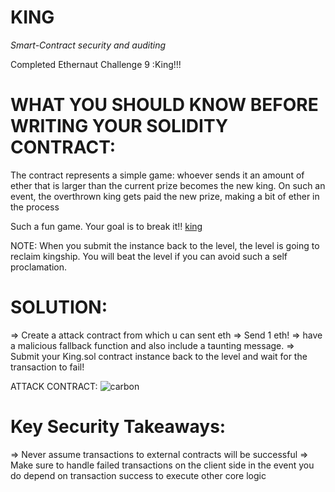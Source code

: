 # KING

*Smart-Contract security and auditing* 


Completed Ethernaut Challenge 9 :King!!!


# WHAT YOU SHOULD KNOW BEFORE WRITING YOUR SOLIDITY CONTRACT:

The contract represents a  simple game: whoever sends it an amount of ether that is larger than the current prize becomes the new king. On such an event, the overthrown king gets paid the new prize, making a bit of ether in the process

Such a fun game. Your goal is to break it!!
[king](https://user-images.githubusercontent.com/79459872/187062594-b3b9fa40-1fae-4b6f-bcb0-51f9f1fbb204.png)


NOTE: When you submit the instance back to the level, the level is going to reclaim kingship. You will beat the level if you can avoid such a self proclamation.

# SOLUTION:
=> Create a attack contract from which u can sent eth
=> Send 1 eth!
=> have a malicious fallback function and also include a taunting message.
=> Submit your King.sol contract instance back to the level and wait for the transaction to fail!

ATTACK CONTRACT:
![carbon](https://user-images.githubusercontent.com/79459872/187062620-329fe7ba-739e-4343-8268-9fdbf5ec1583.png)

# Key Security Takeaways:

=> Never assume transactions to external contracts will be successful
=> Make sure to handle failed transactions on the client side in the event you do depend on transaction success to execute other core logic
